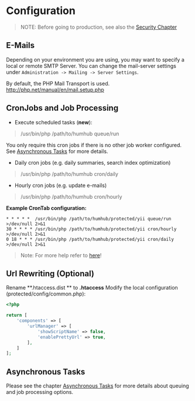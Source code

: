 Configuration
=============

> NOTE: Before going to production, see also the [Security Chapter](security.md)


E-Mails
-------

Depending on your environment you are using, you may want to specify a local or remote SMTP Server.
You can change the mail-server settings under `Administration -> Mailing -> Server Settings`.

By default, the PHP Mail Transport is used. <http://php.net/manual/en/mail.setup.php>



CronJobs and Job Processing
---------------------------

- Execute scheduled tasks (**new**):
> /usr/bin/php /path/to/humhub queue/run
 
You only require this cron jobs if there is no other job worker configured. See [Asynchronous Tasks](asynchronous-tasks.md) for more details.


- Daily cron jobs (e.g. daily summaries, search index optimization)
> /usr/bin/php /path/to/humhub cron/daily


- Hourly cron jobs (e.g. update e-mails)
> /usr/bin/php /path/to/humhub cron/hourly


**Example CronTab configuration:**

```
* * * * *  /usr/bin/php /path/to/humhub/protected/yii queue/run >/dev/null 2>&1
30 * * * * /usr/bin/php /path/to/humhub/protected/yii cron/hourly >/dev/null 2>&1
0 18 * * * /usr/bin/php /path/to/humhub/protected/yii cron/daily >/dev/null 2>&1
```

> Note: For more help refer to [here](cron-jobs.md)!


Url Rewriting (Optional)
------------------------

Rename **.htaccess.dist ** to **.htaccess**
Modify the local configuration (protected/config/common.php):

```php
<?php

return [
    'components' => [
        'urlManager' => [
            'showScriptName' => false,
            'enablePrettyUrl' => true,
        ],
    ]
];

```  

Asynchronous Tasks
------------------

Please see the chapter [Asynchronous Tasks](asynchronous-tasks.md) for more details about queuing and job processing options.

